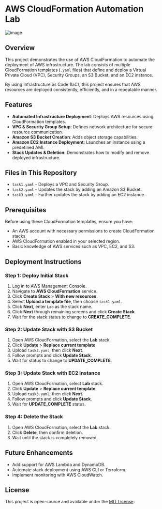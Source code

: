# AWS CloudFormation Automation Lab 

![image](https://github.com/user-attachments/assets/a5c6eb07-013f-4968-9f51-d7373c692bd3)


## Overview

This project demonstrates the use of AWS CloudFormation to automate the deployment of AWS infrastructure. The lab consists of multiple CloudFormation templates (`.yaml` files) that define and deploy a Virtual Private Cloud (VPC), Security Groups, an S3 Bucket, and an EC2 instance.

By using Infrastructure as Code (IaC), this project ensures that AWS resources are deployed consistently, efficiently, and in a repeatable manner.

## Features

- **Automated Infrastructure Deployment**: Deploys AWS resources using CloudFormation templates.
- **VPC & Security Group Setup**: Defines network architecture for secure resource communication.
- **Amazon S3 Bucket Creation**: Adds object storage capabilities.
- **Amazon EC2 Instance Deployment**: Launches an instance using a predefined AMI.
- **Stack Updates & Deletion**: Demonstrates how to modify and remove deployed infrastructure.

## Files in This Repository

- `task1.yaml` - Deploys a VPC and Security Group.
- `task2.yaml` - Updates the stack by adding an Amazon S3 Bucket.
- `task3.yaml` - Further updates the stack by adding an EC2 instance.

## Prerequisites

Before using these CloudFormation templates, ensure you have:
- An AWS account with necessary permissions to create CloudFormation stacks.
- AWS CloudFormation enabled in your selected region.
- Basic knowledge of AWS services such as VPC, EC2, and S3.

## Deployment Instructions

### Step 1: Deploy Initial Stack
1. Log in to AWS Management Console.
2. Navigate to **AWS CloudFormation** service.
3. Click **Create Stack** > **With new resources**.
4. Select **Upload a template file**, then choose `task1.yaml`.
5. Click **Next**, enter `Lab` as the stack name.
6. Click **Next** through remaining screens and click **Create Stack**.
7. Wait for the stack status to change to **CREATE_COMPLETE**.

### Step 2: Update Stack with S3 Bucket
1. Open AWS CloudFormation, select the **Lab** stack.
2. Click **Update** > **Replace current template**.
3. Upload `task2.yaml`, then click **Next**.
4. Follow prompts and click **Update Stack**.
5. Wait for status to change to **UPDATE_COMPLETE**.

### Step 3: Update Stack with EC2 Instance
1. Open AWS CloudFormation, select **Lab** stack.
2. Click **Update** > **Replace current template**.
3. Upload `task3.yaml`, then click **Next**.
4. Follow prompts and click **Update Stack**.
5. Wait for **UPDATE_COMPLETE** status.

### Step 4: Delete the Stack
1. Open AWS CloudFormation, select the **Lab** stack.
2. Click **Delete**, then confirm deletion.
3. Wait until the stack is completely removed.

## Future Enhancements
- Add support for AWS Lambda and DynamoDB.
- Automate stack deployment using AWS CLI or Terraform.
- Implement monitoring with AWS CloudWatch.

## License
This project is open-source and available under the [MIT License](LICENSE).



